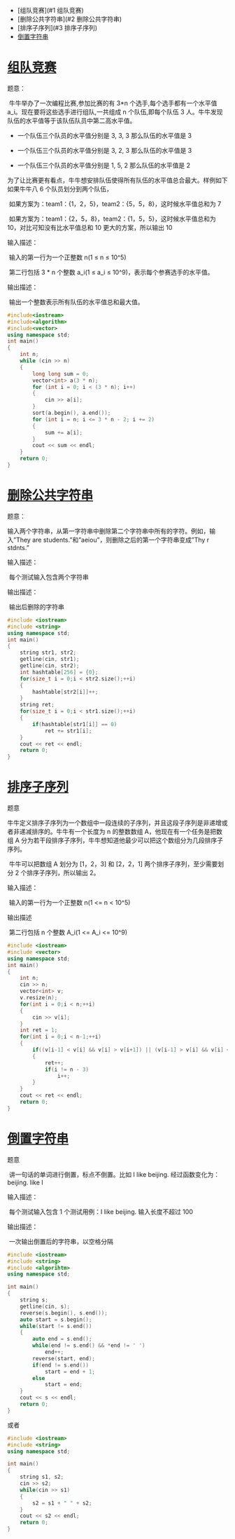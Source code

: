 - [组队竞赛](#1 组队竞赛)
- [删除公共字符串](#2 删除公共字符串)
- [排序子序列](#3 排序子序列)
- [倒置字符串](倒置字符串)

# [组队竞赛](https://www.nowcoder.com/questionTerminal/6736cc3ffd1444a4a0057dee89be789b?orderByHotValue=1&page=1&onlyReference=false)

题意：

​	牛牛举办了一次编程比赛,参加比赛的有 3*n 个选手,每个选手都有一个水平值 a_i。现在要将这些选手进行组队,一共组成 n 个队伍,即每个队伍 3 人。牛牛发现队伍的水平值等于该队伍队员中第二高水平值。

- 一个队伍三个队员的水平值分别是 3, 3, 3 那么队伍的水平值是 3

- 一个队伍三个队员的水平值分别是 3, 2, 3 那么队伍的水平值是 3

- 一个队伍三个队员的水平值分别是 1, 5, 2 那么队伍的水平值是 2

为了让比赛更有看点，牛牛想安排队伍使得所有队伍的水平值总合最大。样例如下如果牛牛八 6 个队员划分到两个队伍，

​		如果方案为：team1：{1，2，5}，team2：{5，5，8}，这时候水平值总和为 7

​		如果方案为：team1：{2，5，8}，team2：{1，5，5}，这时候水平值总和为 10，对比可知没有比水平值总和 10 更大的方案，所以输出 10

输入描述：

​	输入的第一行为一个正整数 n(1 ≤ n ≤ 10^5)

​	第二行包括 3 * n 个整数 a_i(1 ≤ a_i ≤ 10^9)，表示每个参赛选手的水平值。

输出描述：

​	输出一个整数表示所有队伍的水平值总和最大值。

```cpp
#include<iostream> 
#include<algorithm> 
#include<vector> 
using namespace std; 
int main()
{    
	int n;
    while (cin >> n)
    {
    	long long sum = 0;
        vector<int> a(3 * n);
        for (int i = 0; i < (3 * n); i++)
        {
        	cin >> a[i]; 
        }
        sort(a.begin(), a.end()); 
        for (int i = n; i <= 3 * n - 2; i += 2)
        {
        	sum += a[i];
        }
        cout << sum << endl;    
    }
    return 0;
}
```

# [删除公共字符串](https://www.nowcoder.com/practice/f0db4c36573d459cae44ac90b90c6212?tpId=85&&tqId=29868&rp=1&ru=/activity/oj&qru=/ta/2017test/question-ranking)

题意：

​	输入两个字符串，从第一字符串中删除第二个字符串中所有的字符。例如，输入”They are students.”和”aeiou”，则删除之后的第一个字符串变成”Thy r stdnts.”

输入描述：

​	每个测试输入包含两个字符串

输出描述：

​	输出后删除的字符串

```cpp
#include <iostream>
#include <string>
using namespace std;
int main()
{
    string str1, str2;
    getline(cin, str1);
    getline(cin, str2);
    int hashtable[256] = {0};
    for(size_t i = 0;i < str2.size();++i)
    {
        hashtable[str2[i]]++;
    }
    string ret;
    for(size_t i = 0;i < str1.size();++i)
    {
        if(hashtable[str1[i]] == 0)
            ret += str1[i];
    }
    cout << ret << endl;
    return 0;
}
```

# [排序子序列](https://www.nowcoder.com/questionTerminal/2d3f6ddd82da445d804c95db22dcc471?orderByHotValue=1&page=1&onlyReference=false)

题意

​	牛牛定义排序子序列为一个数组中一段连续的子序列，并且这段子序列是非递增或者非递减排序的。牛牛有一个长度为 n 的整数数组 A，他现在有一个任务是把数组 A 分为若干段排序子序列，牛牛想知道他最少可以把这个数组分为几段排序子序列。

​	牛牛可以把数组 A 划分为 [1，2，3] 和 [2，2，1] 两个排序子序列，至少需要划分 2 个排序子序列，所以输出 2。

输入描述：

​	输入的第一行为一个正整数 n(1 <= n < 10^5)

输出描述

​	第二行包括 n 个整数 A_i(1 <= A_i <= 10^9)

```cpp
#include <iostream>
#include <vector>
using namespace std;
int main()
{
    int n;
    cin >> n;
    vector<int> v;
    v.resize(n);
    for(int i = 0;i < n;++i)
    {
        cin >> v[i];
    }
    int ret = 1;
    for(int i = 0;i < n-1;++i)
    {
        if((v[i-1] < v[i] && v[i] > v[i+1]) || (v[i-1] > v[i] && v[i] < v[i+1]))
        {
            ret++;
            if(i != n - 3)
                i++;
        }
    }
    cout << ret << endl;
    return 0;
}
```

# [倒置字符串](https://www.nowcoder.com/practice/ee5de2e7c45a46a090c1ced2fdc62355?tpId=85&&tqId=29867&rp=1&ru=/activity/oj&qru=/ta/2017test/question-ranking)

题意

​	讲一句话的单词进行倒置，标点不倒置。比如 I like beijing. 经过函数变化为：beijing. like I

输入描述：

​	每个测试输入包含 1 个测试用例：I like beijing. 输入长度不超过 100

输出描述：

​	一次输出倒置后的字符串，以空格分隔

```cpp
#include <iostream>
#include <string>
#include <algorihtm>
using namespace std;

int main()
{
    string s;
    getline(cin, s);
    reverse(s.begin(), s.end());
    auto start = s.begin();
    while(start != s.end())
    {
        auto end = s.end();
        while(end != s.end() && *end != ' ')
            end++;
        reverse(start, end);
        if(end != s.end())
            start = end + 1;
        else
            start = end;
    }
    cout << s << endl;
    return 0;
}
```

或者

```cpp
#include <iostream>
#include <string>
using namespace std;

int main()
{
    string s1, s2;
    cin >> s2;
    while(cin >> s1)
    {
        s2 = s1 + " " + s2;
    }
    cout << s2 << endl;
    return 0;
}
```

